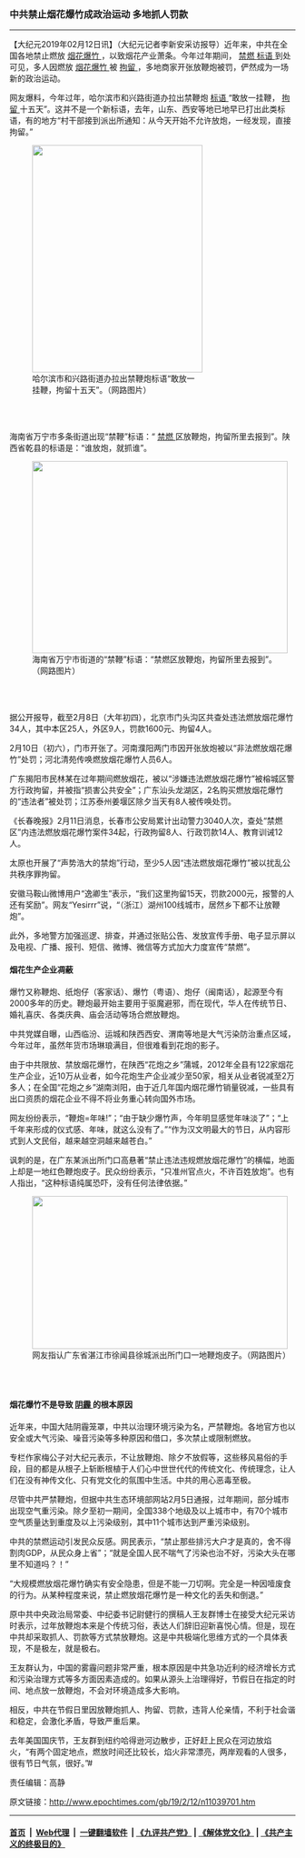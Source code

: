 ### 中共禁止烟花爆竹成政治运动 多地抓人罚款
------------------------

<p>
 【大纪元2019年02月12日讯】（大纪元记者李新安采访报导）近年来，中共在全国各地禁止燃放
 <a href="http://www.epochtimes.com/gb/tag/%E7%83%9F%E8%8A%B1%E7%88%86%E7%AB%B9.html">
  烟花爆竹
 </a>
 ，以致烟花产业萧条。今年过年期间，
 <a href="http://www.epochtimes.com/gb/tag/%E7%A6%81%E7%87%83.html">
  禁燃
 </a>
 <a href="http://www.epochtimes.com/gb/tag/%E6%A0%87%E8%AF%AD.html">
  标语
 </a>
 到处可见，多人因燃放
 <a href="http://www.epochtimes.com/gb/tag/%E7%83%9F%E8%8A%B1%E7%88%86%E7%AB%B9.html">
  烟花爆竹
 </a>
 被
 <a href="http://www.epochtimes.com/gb/tag/%E6%8B%98%E7%95%99.html">
  拘留
 </a>
 ，多地商家开张放鞭炮被罚，俨然成为一场新的政治运动。
</p>
<p>
 网友爆料，今年过年，哈尔滨市和兴路街道办拉出禁鞭炮
 <a href="http://www.epochtimes.com/gb/tag/%E6%A0%87%E8%AF%AD.html">
  标语
 </a>
 “敢放一挂鞭，
 <a href="http://www.epochtimes.com/gb/tag/%E6%8B%98%E7%95%99.html">
  拘留
 </a>
 十五天”。这并不是一个新标语，去年，山东、西安等地已地早已打出此类标语，有的地方“村干部接到派出所通知：从今天开始不允许放炮，一经发现，直接拘留。”
</p>
<figure class="wp-caption aligncenter" id="attachment_11039712" style="width: 300px">
 <a href="http://i.epochtimes.com/assets/uploads/2019/02/3bbe9abdly1fzrwds1w9aj20u0140afk_meitu_1.jpg">
  <img alt="" class="wp-image-11039712 size-small" height="400" src="http://i.epochtimes.com/assets/uploads/2019/02/3bbe9abdly1fzrwds1w9aj20u0140afk_meitu_1-300x400.jpg" width="300"/>
 </a>
 <br/><figcaption class="wp-caption-text">
  哈尔滨市和兴路街道办拉出禁鞭炮标语“敢放一挂鞭，拘留十五天”。（网路图片）
 </figcaption><br/>
</figure><br/>
<p>
 海南省万宁市多条街道出现“禁鞭”标语：“
 <a href="http://www.epochtimes.com/gb/tag/%E7%A6%81%E7%87%83.html">
  禁燃
 </a>
 区放鞭炮，拘留所里去报到”。陕西省乾县的标语是：“谁放炮，就抓谁”。
</p>
<figure class="wp-caption aligncenter" id="attachment_11039713" style="width: 450px">
 <a href="http://i.epochtimes.com/assets/uploads/2019/02/U57P16T1D482140F8DT20190127110643.jpg">
  <img alt="" class="wp-image-11039713 size-medium" height="338" src="http://i.epochtimes.com/assets/uploads/2019/02/U57P16T1D482140F8DT20190127110643-450x338.jpg" width="450"/>
 </a>
 <br/><figcaption class="wp-caption-text">
  海南省万宁市街道的“禁鞭”标语：“禁燃区放鞭炮，拘留所里去报到”。（网路图片）
 </figcaption><br/>
</figure><br/>
<p>
 据公开报导，截至2月8日（大年初四），北京市门头沟区共查处违法燃放烟花爆竹34人，其中本区25人，外区9人，罚款1600元、拘留4人。
</p>
<p>
 2月10日（初六），门市开张了。河南濮阳两门市因开张放炮被以“非法燃放烟花爆竹”处罚；河北清苑传唤燃放烟花爆竹人员6人。
</p>
<p>
 广东揭阳市民林某在过年期间燃放烟花，被以“涉嫌违法燃放烟花爆竹”被榕城区警方行政拘留，并被指“损害公共安全”；广东汕头龙湖区，2名购买燃放烟花爆竹的“违法者”被处罚；江苏泰州姜堰区除夕当天有8人被传唤处罚。
</p>
<p>
 《长春晚报》2月11日消息，长春市公安局累计出动警力3040人次，查处“禁燃区”内违法燃放烟花爆竹案件34起，行政拘留8人、行政罚款14人、教育训诫12人。
</p>
<p>
 太原也开展了“声势浩大的禁炮”行动，至少5人因“违法燃放烟花爆竹”被以扰乱公共秩序罪拘留。
</p>
<p>
 安徽马鞍山微博用户“逸卿生”表示，“我们这里拘留15天，罚款2000元，报警的人还有奖励”。网友“Yesirrr”说，“（浙江）湖州100线城市，居然乡下都不让放鞭炮”。
</p>
<p>
 此外，多地警方加强巡逻、排查，并通过张贴公告、发放宣传手册、电子显示屏以及电视、广播、报刊、短信、微博、微信等方式加大力度宣传“禁燃”。
</p>
<h4>
 烟花生产企业凋蔽
</h4>
<p>
 爆竹又称鞭炮、纸炮仔（客家话）、爆竹（粤语）、炮仔（闽南话），起源至今有2000多年的历史。鞭炮最开始主要用于驱魔避邪，而在现代，华人在传统节日、婚礼喜庆、各类庆典、庙会活动等场合燃放鞭炮。
</p>
<p>
 中共党媒自曝，山西临汾、运城和陕西西安、渭南等地是大气污染防治重点区域，今年过年，虽然年货市场琳琅满目，但很难看到花炮的影子。
</p>
<p>
 由于中共限放、禁放烟花爆竹，在陕西“花炮之乡”蒲城，2012年全县有122家烟花生产企业，近10万从业者，如今花炮生产企业减少至50家，相关从业者锐减至2万多人；在全国“花炮之乡”湖南浏阳，由于近几年国内烟花爆竹销量锐减，一些具有出口资质的烟花企业不得不将业务重心转向国外市场。
</p>
<p>
 网友纷纷表示，“鞭炮=年味!”；“由于缺少爆竹声，今年明显感觉年味淡了”；“上千年来形成的仪式感、年味，就这么没有了。”“作为汉文明最大的节日，从内容形式到人文民俗，越来越空洞越来越苍白。”
</p>
<p>
 讽刺的是，在广东某派出所门口高悬著“禁止违法违规燃放烟花爆竹”的横幅，地面上却是一地红色鞭炮皮子。民众纷纷表示，“只准州官点火，不许百姓放炮”。也有人指出，“这种标语纯属恐吓，没有任何法律依据。”
</p>
<figure class="wp-caption aligncenter" id="attachment_11039707" style="width: 450px">
 <a href="http://i.epochtimes.com/assets/uploads/2019/02/0250da27f7d6471e8ef8f48bef567348.png">
  <img alt="" class="wp-image-11039707 size-medium" height="269" src="http://i.epochtimes.com/assets/uploads/2019/02/0250da27f7d6471e8ef8f48bef567348-450x269.png" width="450"/>
 </a>
 <br/><figcaption class="wp-caption-text">
  网友指认广东省湛江市徐闻县徐城派出所门口一地鞭炮皮子。（网路图片）
 </figcaption><br/>
</figure><br/>
<h4>
 烟花爆竹不是导致
 <a href="http://www.epochtimes.com/gb/tag/%E9%98%B4%E9%9C%BE.html">
  阴霾
 </a>
 的根本原因
</h4>
<p>
 近年来，中国大陆阴霾笼罩，中共以治理环境污染为名，严禁鞭炮。各地官方也以安全或大气污染、噪音污染等多种原因和借口，多次禁止或限制燃放。
</p>
<p>
 专栏作家梅公子对大纪元表示，不让放鞭炮、除夕不放假等，这些移风易俗的手段，目的都是从根子上斩断根植于人们心中世世代代的传统文化、传统理念，让人们在没有神传文化、只有党文化的氛围中生活。中共的用心恶毒至极。
</p>
<p>
 尽管中共严禁鞭炮，但据中共生态环境部网站2月5日通报，过年期间，部分城市出现空气重污染。除夕至初一期间，全国338个地级及以上城市中，有70个城市空气质量达到重度及以上污染级别，其中11个城市达到严重污染级别。
</p>
<p>
 中共的禁燃运动引发民众反感。网民表示，“禁止那些排污大户才是真的，舍不得割肉GDP，从民众身上省”；“就是全国人民不喘气了污染也治不好，污染大头在哪里不知道吗？！”
</p>
<p>
 “大规模燃放烟花爆竹确实有安全隐患，但是不能一刀切啊。完全是一种因噎废食的行为。从某种程度来说，禁止燃放烟花爆竹是一种文化的丢失和倒退。”
</p>
<p>
 原中共中央政治局常委、中纪委书记尉健行的撰稿人王友群博士在接受大纪元采访时表示，过年放鞭炮本来是个传统习俗，表达人们辞旧迎新喜悦心情。但是，现在中共却采取抓人、罚款等方式禁放鞭炮。这是中共极端化思维方式的一个具体表现，不是极左，就是极右。
</p>
<p>
 王友群认为，中国的雾霾问题非常严重，根本原因是中共急功近利的经济增长方式和污染治理方式等多方面因素造成的。如果从源头上治理得好，节假日在指定的时间、地点放一放鞭炮，不会对环境造成多大影响。
</p>
<p>
 相反，中共在节假日里因放鞭炮抓人、拘留、罚款，违背人伦亲情，不利于社会谐和稳定，会激化矛盾，导致严重后果。
</p>
<p>
 去年美国国庆节，王友群到纽约哈得逊河边散步，正好赶上民众在河边放焰火，“有两个固定地点，燃放时间还比较长，焰火非常漂亮，两岸观看的人很多，很有节日气氛，很好。”#
</p>
<p>
 责任编辑：高静
</p>

原文链接：http://www.epochtimes.com/gb/19/2/12/n11039701.htm


------------------------
#### [首页](https://github.com/gfw-breaker/banned-news/blob/master/README.md) &nbsp;|&nbsp; [Web代理](https://github.com/labour-camp/helloworld) &nbsp;|&nbsp; [一键翻墙软件](https://github.com/gfw-breaker/nogfw/blob/master/README.md) &nbsp;| [《九评共产党》](https://github.com/gfw-breaker/9ping.md/blob/master/README.md#九评之一评共产党是什么) | [《解体党文化》](https://github.com/gfw-breaker/jtdwh.md/blob/master/README.md) | [《共产主义的终极目的》](https://github.com/gfw-breaker/gczydzjmd.md/blob/master/README.md)

